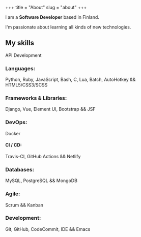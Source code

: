 +++
title = "About"
slug = "about"
+++

I am a **Software Developer** based in Finland.

I'm passionate about learning all kinds of new technologies.

## My skills

API Development

### Languages:

Python, Ruby, JavaScript, Bash, C, Lua, Batch, AutoHotkey && HTML5/CSS3/SCSS

### Frameworks & Libraries:

Django, Vue, Element UI, Bootstrap && JSF

### DevOps:

Docker

#### CI / CD:

Travis-CI, GitHub Actions && Netlify

### Databases:

MySQL, PostgreSQL && MongoDB

### Agile:

Scrum && Kanban

### Development:

Git, GitHub, CodeCommit, IDE && Emacs
